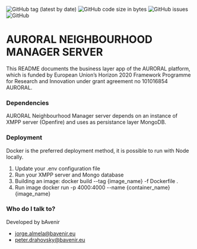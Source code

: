 ![GitHub tag (latest by date)](https://img.shields.io/github/v/tag/AuroralH2020/auroral-nm)
![GitHub code size in bytes](https://img.shields.io/github/languages/code-size/AuroralH2020/auroral-nm)
![GitHub issues](https://img.shields.io/github/issues-raw/AuroralH2020/auroral-nm)
![GitHub](https://img.shields.io/github/license/AuroralH2020/auroral-nm)

# AURORAL NEIGHBOURHOOD MANAGER SERVER #

This README documents the business layer app of the AURORAL platform, which is funded by European Union’s Horizon 2020 Framework Programme for Research and Innovation under grant agreement no 101016854 AURORAL.

### Dependencies ###

AURORAL Neighbourhood Manager server depends on an instance of XMPP server (Openfire) and uses as persistance layer MongoDB.

### Deployment ###

Docker is the preferred deployment method, it is possible to run with Node locally.

1. Update your .env configuration file
2. Run your XMPP server and Mongo database
3. Building an image:
    docker build --tag {image_name} -f Dockerfile .
4. Run image
    docker run -p 4000:4000 --name {container_name} {image_name}

### Who do I talk to? ###

Developed by bAvenir

* jorge.almela@bavenir.eu
* peter.drahovsky@bavenir.eu